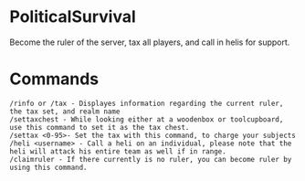 # PoliticalSurvival
Become the ruler of the server, tax all players, and call in helis for support.

# Commands
```
/rinfo or /tax - Displayes information regarding the current ruler, the tax set, and realm name
/settaxchest - While looking either at a woodenbox or toolcupboard, use this command to set it as the tax chest.
/settax <0-95>- Set the tax with this command, to charge your subjects
/heli <username> - Call a heli on an individual, please note that the heli will attack his entire team as well if in range. 
/claimruler - If there currently is no ruler, you can become ruler by using this command. 
```
